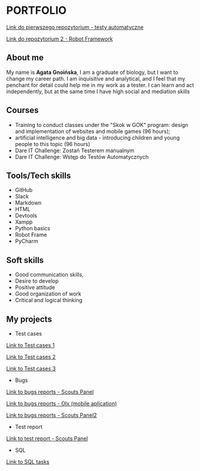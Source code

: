 # PORTFOLIO

[Link do pierwszego repozytorium - testy automatyczne](https://github.com/agatagnoinska/Challenge_portfolio_AGnoinska/blob/8000291a570bb087da0b106785d7fd647c147d82/README.md) 


[Link do repozytorium 2 - Robot Framework](https://github.com/agatagnoinska/panelscout_robotframework.git)

## About me

My name is **Agata Gnoińska**, I am a graduate of biology, but I want to change my career path. I am inquisitive and analytical, and I feel that my penchant for detail could help me in my work as a tester. I can learn and act independently, but at the same time I have high social and mediation skills


## Courses

 - Training to conduct classes under the "Skok w GOK" program:
design and implementation of websites and mobile games (96 hours);
 - artificial intelligence and big data - introducing children and young people to this topic (96 hours)
 - Dare IT Challenge: Zostań Testerem manualnym
 - Dare IT Challenge: Wstęp do Testów Automatycznych


## Tools/Tech skills

 - GitHub
 - Slack
 - Markdown
 - HTML
 - Devtools
 - Xampp
 - Python basics
 - Robot Frame
 - PyCharm


## Soft skills

- Good communication skills, 
- Desire to develop
- Positive attitude
- Good organization of work
- Critical and logical thinking


## My projects

- Test cases

[Link to Test cases 1](https://docs.google.com/spreadsheets/d/1-wAf31E76_X2PXHe6B3eY2_9sM2ecmgVdi_MraQ5gE0/edit?usp=share_link) 

[Link to Test cases 2](https://docs.google.com/document/d/1jdNBoIOo_dSgxcfpOr7DRsupr08_Wt4CAozyikA97YI/edit?usp=share_link)  

[Link to Test cases 3](https://docs.google.com/spreadsheets/d/14J4yXBMRoxodTpoGl9vdnmrYKGbPwNlvBp94WR_bpdI/edit?usp=share_link) 
 
 - Bugs

[Link to bugs reports - Scouts Panel ](https://docs.google.com/spreadsheets/d/1IO59aS6apXWVpZZQe_7vELbjcHcz2QyeJE5OVG-UOKk/edit?usp=share_link)
 
[Link to bugs reports - Olx (mobile aplication)](https://docs.google.com/spreadsheets/d/1P-H6yRZdTrsD066bxMJL8cB-ZfiorCecuvcOQUmmLeE/edit?usp=share_link)

[Link to bugs reports - Scouts Panel2](https://docs.google.com/spreadsheets/d/1aD5WUgXl1y0PQARG7lYIzVFW7d-R8ojjIPMqoNh1III/edit?usp=share_link)
 
 - Test report
 
 [Link to test report - Scouts Panel ](https://docs.google.com/spreadsheets/d/1KTuDIrWS6Ofl8UZmbfxIeZBIdSVywJvJE-yDex69ee8/edit?usp=share_link)

- SQL

[Link to SQL tasks](https://github.com/agatagnoinska/challenge_portfolio_Agata_Gnoinska/blob/main/README.md#subtask-3-4)
